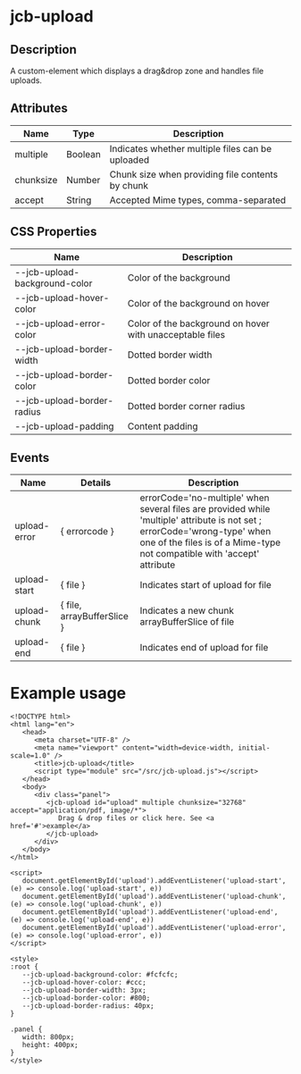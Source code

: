 
# jcb-upload

## Description
A custom-element which displays a drag&drop zone and handles file uploads.

## Attributes
| Name       | Type     | Description |
|------------|----------|-------------|
| multiple   | Boolean  | Indicates whether multiple files can be uploaded |
| chunksize  | Number   | Chunk size when providing file contents by chunk |
| accept     | String   | Accepted Mime types, comma-separated |

## CSS Properties
| Name                          | Description |
|-------------------------------|-------------|
| --jcb-upload-background-color | Color of the background |
| --jcb-upload-hover-color      | Color of the background on hover |
| --jcb-upload-error-color      | Color of the background on hover with unacceptable files |
| --jcb-upload-border-width     | Dotted border width
| --jcb-upload-border-color     | Dotted border color
| --jcb-upload-border-radius    | Dotted border corner radius
| --jcb-upload-padding          | Content padding

## Events
| Name           | Details         | Description |
|----------------|-----------------|-------------|
| upload-error   | { errorcode }   | errorCode='no-multiple' when several files are provided while 'multiple' attribute is not set ; errorCode='wrong-type' when one of the files is of a Mime-type not compatible with 'accept' attribute |
| upload-start   | { file } | Indicates start of upload for file |
| upload-chunk   | { file, arrayBufferSlice } | Indicates a new chunk arrayBufferSlice of file |
| upload-end     | { file } | Indicates end of upload for file |


# Example usage

```
<!DOCTYPE html>
<html lang="en">
   <head>
      <meta charset="UTF-8" />
      <meta name="viewport" content="width=device-width, initial-scale=1.0" />
      <title>jcb-upload</title>
      <script type="module" src="/src/jcb-upload.js"></script>
   </head>
   <body>
      <div class="panel">
         <jcb-upload id="upload" multiple chunksize="32768" accept="application/pdf, image/*">
            Drag & drop files or click here. See <a href='#'>example</a>
         </jcb-upload>
      </div>
   </body>
</html>

<script>
   document.getElementById('upload').addEventListener('upload-start', (e) => console.log('upload-start', e))
   document.getElementById('upload').addEventListener('upload-chunk', (e) => console.log('upload-chunk', e))
   document.getElementById('upload').addEventListener('upload-end', (e) => console.log('upload-end', e))
   document.getElementById('upload').addEventListener('upload-error', (e) => console.log('upload-error', e))
</script>

<style>
:root {
   --jcb-upload-background-color: #fcfcfc;
   --jcb-upload-hover-color: #ccc;
   --jcb-upload-border-width: 3px;
   --jcb-upload-border-color: #800;
   --jcb-upload-border-radius: 40px;
}

.panel {
   width: 800px;
   height: 400px;
}
</style>
```
